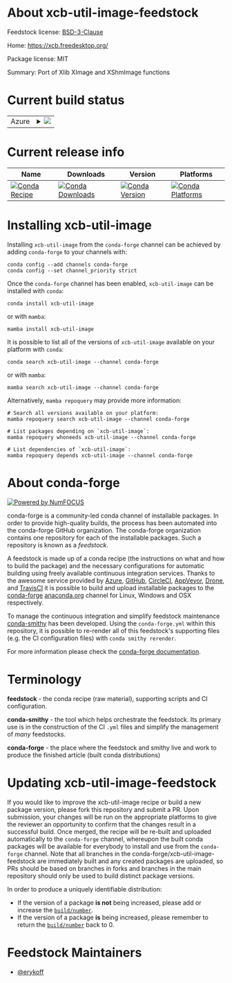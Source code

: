About xcb-util-image-feedstock
==============================

Feedstock license: [BSD-3-Clause](https://github.com/conda-forge/xcb-util-image-feedstock/blob/main/LICENSE.txt)

Home: https://xcb.freedesktop.org/

Package license: MIT

Summary: Port of Xlib XImage and XShmImage functions

Current build status
====================


<table>
    
  <tr>
    <td>Azure</td>
    <td>
      <details>
        <summary>
          <a href="https://dev.azure.com/conda-forge/feedstock-builds/_build/latest?definitionId=16399&branchName=main">
            <img src="https://dev.azure.com/conda-forge/feedstock-builds/_apis/build/status/xcb-util-image-feedstock?branchName=main">
          </a>
        </summary>
        <table>
          <thead><tr><th>Variant</th><th>Status</th></tr></thead>
          <tbody><tr>
              <td>linux_64</td>
              <td>
                <a href="https://dev.azure.com/conda-forge/feedstock-builds/_build/latest?definitionId=16399&branchName=main">
                  <img src="https://dev.azure.com/conda-forge/feedstock-builds/_apis/build/status/xcb-util-image-feedstock?branchName=main&jobName=linux&configuration=linux%20linux_64_" alt="variant">
                </a>
              </td>
            </tr><tr>
              <td>linux_aarch64</td>
              <td>
                <a href="https://dev.azure.com/conda-forge/feedstock-builds/_build/latest?definitionId=16399&branchName=main">
                  <img src="https://dev.azure.com/conda-forge/feedstock-builds/_apis/build/status/xcb-util-image-feedstock?branchName=main&jobName=linux&configuration=linux%20linux_aarch64_" alt="variant">
                </a>
              </td>
            </tr><tr>
              <td>linux_ppc64le</td>
              <td>
                <a href="https://dev.azure.com/conda-forge/feedstock-builds/_build/latest?definitionId=16399&branchName=main">
                  <img src="https://dev.azure.com/conda-forge/feedstock-builds/_apis/build/status/xcb-util-image-feedstock?branchName=main&jobName=linux&configuration=linux%20linux_ppc64le_" alt="variant">
                </a>
              </td>
            </tr>
          </tbody>
        </table>
      </details>
    </td>
  </tr>
</table>

Current release info
====================

| Name | Downloads | Version | Platforms |
| --- | --- | --- | --- |
| [![Conda Recipe](https://img.shields.io/badge/recipe-xcb--util--image-green.svg)](https://anaconda.org/conda-forge/xcb-util-image) | [![Conda Downloads](https://img.shields.io/conda/dn/conda-forge/xcb-util-image.svg)](https://anaconda.org/conda-forge/xcb-util-image) | [![Conda Version](https://img.shields.io/conda/vn/conda-forge/xcb-util-image.svg)](https://anaconda.org/conda-forge/xcb-util-image) | [![Conda Platforms](https://img.shields.io/conda/pn/conda-forge/xcb-util-image.svg)](https://anaconda.org/conda-forge/xcb-util-image) |

Installing xcb-util-image
=========================

Installing `xcb-util-image` from the `conda-forge` channel can be achieved by adding `conda-forge` to your channels with:

```
conda config --add channels conda-forge
conda config --set channel_priority strict
```

Once the `conda-forge` channel has been enabled, `xcb-util-image` can be installed with `conda`:

```
conda install xcb-util-image
```

or with `mamba`:

```
mamba install xcb-util-image
```

It is possible to list all of the versions of `xcb-util-image` available on your platform with `conda`:

```
conda search xcb-util-image --channel conda-forge
```

or with `mamba`:

```
mamba search xcb-util-image --channel conda-forge
```

Alternatively, `mamba repoquery` may provide more information:

```
# Search all versions available on your platform:
mamba repoquery search xcb-util-image --channel conda-forge

# List packages depending on `xcb-util-image`:
mamba repoquery whoneeds xcb-util-image --channel conda-forge

# List dependencies of `xcb-util-image`:
mamba repoquery depends xcb-util-image --channel conda-forge
```


About conda-forge
=================

[![Powered by
NumFOCUS](https://img.shields.io/badge/powered%20by-NumFOCUS-orange.svg?style=flat&colorA=E1523D&colorB=007D8A)](https://numfocus.org)

conda-forge is a community-led conda channel of installable packages.
In order to provide high-quality builds, the process has been automated into the
conda-forge GitHub organization. The conda-forge organization contains one repository
for each of the installable packages. Such a repository is known as a *feedstock*.

A feedstock is made up of a conda recipe (the instructions on what and how to build
the package) and the necessary configurations for automatic building using freely
available continuous integration services. Thanks to the awesome service provided by
[Azure](https://azure.microsoft.com/en-us/services/devops/), [GitHub](https://github.com/),
[CircleCI](https://circleci.com/), [AppVeyor](https://www.appveyor.com/),
[Drone](https://cloud.drone.io/welcome), and [TravisCI](https://travis-ci.com/)
it is possible to build and upload installable packages to the
[conda-forge](https://anaconda.org/conda-forge) [anaconda.org](https://anaconda.org/)
channel for Linux, Windows and OSX respectively.

To manage the continuous integration and simplify feedstock maintenance
[conda-smithy](https://github.com/conda-forge/conda-smithy) has been developed.
Using the ``conda-forge.yml`` within this repository, it is possible to re-render all of
this feedstock's supporting files (e.g. the CI configuration files) with ``conda smithy rerender``.

For more information please check the [conda-forge documentation](https://conda-forge.org/docs/).

Terminology
===========

**feedstock** - the conda recipe (raw material), supporting scripts and CI configuration.

**conda-smithy** - the tool which helps orchestrate the feedstock.
                   Its primary use is in the construction of the CI ``.yml`` files
                   and simplify the management of *many* feedstocks.

**conda-forge** - the place where the feedstock and smithy live and work to
                  produce the finished article (built conda distributions)


Updating xcb-util-image-feedstock
=================================

If you would like to improve the xcb-util-image recipe or build a new
package version, please fork this repository and submit a PR. Upon submission,
your changes will be run on the appropriate platforms to give the reviewer an
opportunity to confirm that the changes result in a successful build. Once
merged, the recipe will be re-built and uploaded automatically to the
`conda-forge` channel, whereupon the built conda packages will be available for
everybody to install and use from the `conda-forge` channel.
Note that all branches in the conda-forge/xcb-util-image-feedstock are
immediately built and any created packages are uploaded, so PRs should be based
on branches in forks and branches in the main repository should only be used to
build distinct package versions.

In order to produce a uniquely identifiable distribution:
 * If the version of a package **is not** being increased, please add or increase
   the [``build/number``](https://docs.conda.io/projects/conda-build/en/latest/resources/define-metadata.html#build-number-and-string).
 * If the version of a package **is** being increased, please remember to return
   the [``build/number``](https://docs.conda.io/projects/conda-build/en/latest/resources/define-metadata.html#build-number-and-string)
   back to 0.

Feedstock Maintainers
=====================

* [@erykoff](https://github.com/erykoff/)

